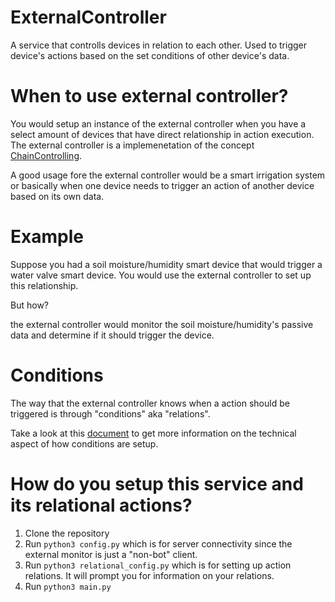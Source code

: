 # ExternalController
A service that controlls devices in relation to each other. Used to trigger device's actions based on the set conditions of other device's data.

# When to use external controller?
 
 You would setup an instance of the external controller when you have a 
 select amount of devices that have direct relationship in action execution. 
 The external controller is a implemenetation of the concept [ChainControlling](https://github.com/House-of-IoT/HOI-GeneralServer/blob/master/Docs/ChainControlling.MD).
 
 A good usage fore the external controller would be a smart irrigation system
 or basically when one device needs to trigger an action of another device based on its own data.
 
 # Example
 
 Suppose you had a soil moisture/humidity smart device that would trigger a water valve smart device. You would use the external controller to set up this relationship.
 
 But how?
 
 the external controller would monitor the soil moisture/humidity's passive data and determine if it should trigger the device.
 
 # Conditions
 
 The way that the external controller knows when a action should be triggered is through "conditions" aka "relations".
 
 Take a look at this [document](https://github.com/House-of-IoT/HOI-GeneralServer/blob/master/Docs/ChainControlling.MD) to get more information on the technical aspect of how 
 conditions are setup.
 
 
# How do you setup this service and its relational actions?

1.  Clone the repository
2.  Run `python3 config.py` which is for server connectivity since the external monitor is just a "non-bot" client.
3.  Run `python3 relational_config.py` which is for setting up action relations. It will prompt you for information on your relations.
4.  Run `python3 main.py`
 
 
 
